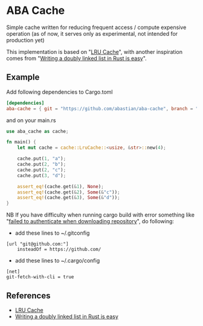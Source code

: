 # ABA Cache

Simple cache written for reducing frequent access / compute expensive operation (as of now, it serves only as experimental, not intended for production yet)

This implementation is based on "[LRU Cache](https://github.com/jeromefroe/lru-rs)", with another inspiration comes from "[Writing a doubly linked list in Rust is easy](https://www.reddit.com/r/rust/comments/7zsy72/writing_a_doubly_linked_list_in_rust_is_easy/)".

## Example

Add following dependencies to Cargo.toml

```toml
[dependencies]
aba-cache = { git = "https://github.com/abastian/aba-cache", branch = "develop" }
```

and on your main.rs

```rust
use aba_cache as cache;

fn main() {
    let mut cache = cache::LruCache::<usize, &str>::new(4);

    cache.put(1, "a");
    cache.put(2, "b");
    cache.put(2, "c");
    cache.put(3, "d");

    assert_eq!(cache.get(&1), None);
    assert_eq!(cache.get(&2), Some(&"c"));
    assert_eq!(cache.get(&3), Some(&"d"));
}
```

NB
If you have difficulty when running cargo build with error something like "[failed to authenticate when downloading repository](https://github.com/rust-lang/cargo/issues/3381)", do following:

- add these lines to ~/.gitconfig

```text
[url "git@github.com:"]
    insteadOf = https://github.com/
```

- add these lines to ~/.cargo/config

```text
[net]
git-fetch-with-cli = true
```

## References

- [LRU Cache](https://github.com/jeromefroe/lru-rs)
- [Writing a doubly linked list in Rust is easy](https://www.reddit.com/r/rust/comments/7zsy72/writing_a_doubly_linked_list_in_rust_is_easy/)
